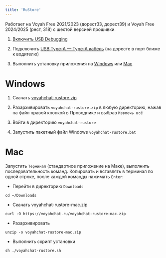 ```yaml
---
title: 'RuStore'
---
```


Работает на Voyah Free 2021/2023 (дорест33, дорест39) и Voyah Free 2024/2025 (рест, 318) с шестой версией прошивки.

1. [Включить USB Debugging](usb-debugging.md)

2. Подключить [USB Type-A — Type-A кабель](cable.md) (на доресте в порт ближе к водителю)

3. Выполнить установку приложения на [Windows](#windows) или [Mac](#mac)

# Windows

1. Скачать [voyahchat-rustore.zip](https://voyahchat.ru/voyahchat-rustore.zip)

2. Разархивировать `voyahchat-rustore.zip` в любую директорию, нажав на файл правой кнопкой в Проводнике и выбрав `Извлечь всё`

3. Войти в директорию `voyahchat-rustore`

4. Запустить пакетный файл Windows `voyahchat-rustore.bat`

# Mac

Запустить `Терминал` (стандартное приложение на Маке), выполнить последовательность команд. Копировать и вставлять в терминал по одной строке, после каждой команды нажимать `Enter`:
  * Перейти в директорию `Downloads`
```
cd ~/Downloads
```
  * Скачать voyahchat-rustore-mac.zip
```
curl -O https://voyahchat.ru/voyahchat-rustore-mac.zip
 ```
  * Разархивировать
```
unzip -o voyahchat-rustore-mac.zip
```
  * Выполнить скрипт установки
```
sh ./voyahchat-rustore.sh
```

